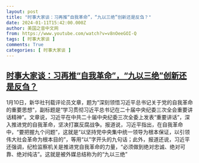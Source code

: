 ```yaml
---
layout: post
title: "时事大家谈：习再推“自我革命”，“九以三绝”创新还是反刍？"
date: 2024-01-11T15:42:00.000Z
author: 美国之音中文网
from: https://www.youtube.com/watch?v=v8nOeeGOI-Q
tags: [ 时事大家谈 ]
comments: True
categories: [ 时事大家谈 ]
---
```

<!--1704987720000-->
[时事大家谈：习再推“自我革命”，“九以三绝”创新还是反刍？](https://www.youtube.com/watch?v=v8nOeeGOI-Q)
------

<div>
1月10日，新华社刊载评论员文章，题为“深刻领悟习近平总书记关于党的自我革命的重要思想”，副标题是“学习贯彻习近平总书记在二十届中央纪委三次全会重要讲话精神”。文章说，习近平在中共二十届中央纪委三次全委上发表“重要讲话”，深入推进党的自我革命，坚决打赢反腐战争。报道说，习近平指出，在自我革命中，“要把握九个问题”，这就是“以坚持党中央集中统一领导为根本保证，以引领伟大社会革命为根本目的”，等用“以”字开头的九句话；此外，报道还说，习近平还强调，纪检监察机关是推进党自我革命的力量，“必须做到绝对忠诚、绝对可靠、绝对纯洁”。这就是被外媒总结称为的“九以三绝”
</div>
